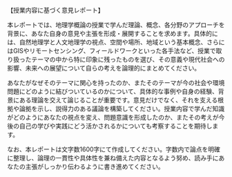 【授業内容に基づく意見レポート】

本レポートでは、地理学概論の授業で学んだ理論、概念、各分野のアプローチを背景に、あなた自身の意見や主張を形成・展開することを求めます。具体的には、自然地理学と人文地理学の視点、空間や場所、地域という基本概念、さらにはGISやリモートセンシング、フィールドワークといった各手法など、授業で取り扱ったテーマの中から特に印象に残ったものを選び、その意義や現代社会への影響、未来への展望について自らの考えを論理的にまとめてください。

あなたがなぜそのテーマに関心を持ったのか、またそのテーマが今の社会や環境問題にどのように結びついているのかについて、具体的な事例や自身の経験、背景にある理論を交えて論じることが重要です。意見だけでなく、それを支える根拠や論拠を示し、説得力のある議論を構築してください。授業内容で学んだ知識がどのようにあなたの視点を変え、問題意識を形成したのか、またその考えが今後の自己の学びや実践にどう活かされるかについても考察することを期待します。

なお、本レポートは文字数1600字にて作成してください。字数内で論点を明確に整理し、論理の一貫性や具体性を兼ね備えた内容となるよう努め、読み手にあなたの主張がしっかり伝わるように書き進めてください。